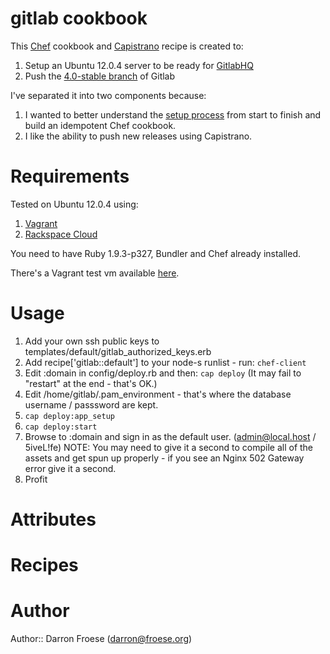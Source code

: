 # gitlab cookbook

This [Chef](http://www.opscode.com/chef/) cookbook and [Capistrano](https://github.com/capistrano/capistrano) recipe is created to:

1. Setup an Ubuntu 12.0.4 server to be ready for [GitlabHQ](https://github.com/gitlabhq/gitlabhq)
2. Push the [4.0-stable branch](https://github.com/gitlabhq/gitlabhq/tree/4-0-stable) of Gitlab

I've separated it into two components because:

1. I wanted to better understand the [setup process](https://github.com/gitlabhq/gitlabhq/blob/4-0-stable/doc/install/installation.md) from start to finish and build an idempotent Chef cookbook.
2. I like the ability to push new releases using Capistrano.

# Requirements

Tested on Ubuntu 12.0.4 using:

1. [Vagrant](http://www.vagrantup.com)
2. [Rackspace Cloud](http://www.rackspace.com/cloud/)

You need to have Ruby 1.9.3-p327, Bundler and Chef already installed.

There's a Vagrant test vm available [here](https://dl.dropbox.com/u/695019/vagrant/precise-193p327.box).

# Usage

1. Add your own ssh public keys to templates/default/gitlab_authorized_keys.erb
2. Add recipe['gitlab::default'] to your node-s runlist - run: `chef-client`
3. Edit :domain in config/deploy.rb and then: `cap deploy` (It may fail to "restart" at the end - that's OK.)
4. Edit /home/gitlab/.pam_environment - that's where the database username / passsword are kept.
5. `cap deploy:app_setup`
6. `cap deploy:start`
7. Browse to :domain and sign in as the default user. (admin@local.host / 5iveL!fe) NOTE: You may need to give it a second to compile all of the assets and get spun up properly - if you see an Nginx 502 Gateway error give it a second.
8. Profit

# Attributes

# Recipes

# Author

Author:: Darron Froese (<darron@froese.org>)
